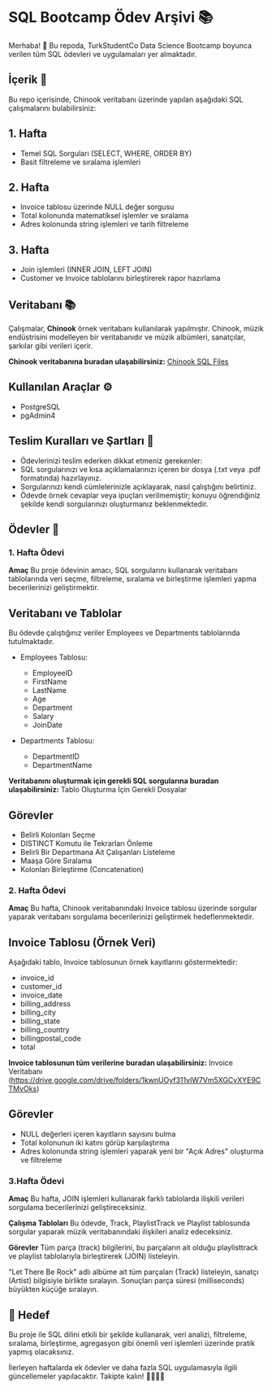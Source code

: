 # SQL Bootcamp Ödev Arşivi 📚

Merhaba! 👋
Bu repoda, TurkStudentCo Data Science Bootcamp boyunca verilen tüm SQL ödevleri ve uygulamaları yer almaktadır.

## **İçerik 📌**

Bu repo içerisinde, Chinook veritabanı üzerinde yapılan aşağıdaki SQL çalışmalarını bulabilirsiniz:

## 1. Hafta

- Temel SQL Sorguları (SELECT, WHERE, ORDER BY)
- Basit filtreleme ve sıralama işlemleri

## 2. Hafta

- Invoice tablosu üzerinde NULL değer sorgusu
- Total kolonunda matematiksel işlemler ve sıralama
- Adres kolonunda string işlemleri ve tarih filtreleme

## 3. Hafta

- Join işlemleri (INNER JOIN, LEFT JOIN)
- Customer ve Invoice tablolarını birleştirerek rapor hazırlama

## Veritabanı 📚

Çalışmalar, **Chinook** örnek veritabanı kullanılarak yapılmıştır. Chinook, müzik endüstrisini modelleyen bir veritabanıdır ve müzik albümleri, sanatçılar, şarkılar gibi verileri içerir.

**Chinook veritabanına buradan ulaşabilirsiniz:**
[Chinook SQL Files](https://github.com/lerocha/chinook-database)

## Kullanılan Araçlar ⚙️

- PostgreSQL
- pgAdmin4

## Teslim Kuralları ve Şartları 📌

- Ödevlerinizi teslim ederken dikkat etmeniz gerekenler:
- SQL sorgularınızı ve kısa açıklamalarınızı içeren bir dosya (.txt veya .pdf formatında) hazırlayınız.
- Sorgularınızı kendi cümlelerinizle açıklayarak, nasıl çalıştığını belirtiniz.
- Ödevde örnek cevaplar veya ipuçları verilmemiştir; konuyu öğrendiğiniz şekilde kendi sorgularınızı oluşturmanız beklenmektedir.

## Ödevler 📝

### 1. Hafta Ödevi

**Amaç**
Bu proje ödevinin amacı, SQL sorgularını kullanarak veritabanı tablolarında veri seçme, filtreleme, sıralama ve birleştirme işlemleri yapma becerilerinizi geliştirmektir.

## Veritabanı ve Tablolar

Bu ödevde çalıştığınız veriler Employees ve Departments tablolarında tutulmaktadır.

- Employees Tablosu:
  - EmployeeID
  - FirstName
  - LastName
  - Age
  - Department
  - Salary
  - JoinDate

- Departments Tablosu:
  - DepartmentID
  - DepartmentName

**Veritabanını oluşturmak için gerekli SQL sorgularına buradan ulaşabilirsiniz:**
Tablo Oluşturma İçin Gerekli Dosyalar

## Görevler

- Belirli Kolonları Seçme
- DISTINCT Komutu ile Tekrarları Önleme
- Belirli Bir Departmana Ait Çalışanları Listeleme
- Maaşa Göre Sıralama
- Kolonları Birleştirme (Concatenation)

### 2. Hafta Ödevi

**Amaç**
Bu hafta, Chinook veritabanındaki Invoice tablosu üzerinde sorgular yaparak veritabanı sorgulama becerilerinizi geliştirmek hedeflenmektedir.

## Invoice Tablosu (Örnek Veri)

Aşağıdaki tablo, Invoice tablosunun örnek kayıtlarını göstermektedir:

- invoice_id
- customer_id
- invoice_date
- billing_address
- billing_city
- billing_state
- billing_country
- billingpostal_code
- total

**Invoice tablosunun tüm verilerine buradan ulaşabilirsiniz:**
Invoice Veritabanı (<https://drive.google.com/drive/folders/1kwnUOyf311vlW7Vm5XGCvXYE9CTMvOks>)

## **Görevler**

- NULL değerleri içeren kayıtların sayısını bulma
- Total kolonunun iki katını görüp karşılaştırma
- Adres kolonunda string işlemleri yaparak yeni bir "Açık Adres" oluşturma ve filtreleme

### 3.Hafta Ödevi

**Amaç**
Bu hafta, JOIN işlemleri kullanarak farklı tablolarda ilişkili verileri sorgulama becerilerinizi geliştireceksiniz.

**Çalışma Tabloları**
Bu ödevde, Track, PlaylistTrack ve Playlist tablosunda sorgular yaparak müzik veritabanındaki ilişkileri analiz edeceksiniz.

**Görevler**
Tüm parça (track) bilgilerini, bu parçaların ait olduğu playlisttrack ve playlist tablolarıyla birleştirerek (JOIN) listeleyin.

"Let There Be Rock" adlı albüme ait tüm parçaları (Track) listeleyin, sanatçı (Artist) bilgisiyle birlikte sıralayın. Sonuçları parça süresi (milliseconds) büyükten küçüğe sıralayın.

## 🎯 Hedef

Bu proje ile SQL dilini etkili bir şekilde kullanarak, veri analizi, filtreleme, sıralama, birleştirme, agregasyon gibi önemli veri işlemleri üzerinde pratik yapmış olacaksınız.

İlerleyen haftalarda ek ödevler ve daha fazla SQL uygulamasıyla ilgili güncellemeler yapılacaktır. Takipte kalın! 👨‍💻👩‍💻
